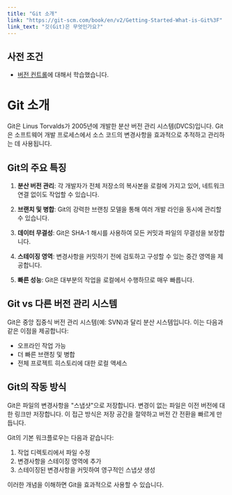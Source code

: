 ```yaml
---
title: "Git 소개"
link: "https://git-scm.com/book/en/v2/Getting-Started-What-is-Git%3F"
link_text: "깃(Git)은 무엇인가요?"
---
```


## 사전 조건

- [버전 컨트롤](https://git-scm.com/book/en/v2/Getting-Started-About-Version-Control)에 대해서 학습했습니다.

# Git 소개

Git은 Linus Torvalds가 2005년에 개발한 분산 버전 관리 시스템(DVCS)입니다. Git은 소프트웨어 개발 프로세스에서 소스 코드의 변경사항을 효과적으로 추적하고 관리하는 데 사용됩니다.

## Git의 주요 특징

1. **분산 버전 관리**: 각 개발자가 전체 저장소의 복사본을 로컬에 가지고 있어, 네트워크 연결 없이도 작업할 수 있습니다.

2. **브랜치 및 병합**: Git의 강력한 브랜칭 모델을 통해 여러 개발 라인을 동시에 관리할 수 있습니다.

3. **데이터 무결성**: Git은 SHA-1 해시를 사용하여 모든 커밋과 파일의 무결성을 보장합니다.

4. **스테이징 영역**: 변경사항을 커밋하기 전에 검토하고 구성할 수 있는 중간 영역을 제공합니다.

5. **빠른 성능**: Git은 대부분의 작업을 로컬에서 수행하므로 매우 빠릅니다.

## Git vs 다른 버전 관리 시스템

Git은 중앙 집중식 버전 관리 시스템(예: SVN)과 달리 분산 시스템입니다. 이는 다음과 같은 이점을 제공합니다:

- 오프라인 작업 가능
- 더 빠른 브랜칭 및 병합
- 전체 프로젝트 히스토리에 대한 로컬 액세스

## Git의 작동 방식

Git은 파일의 변경사항을 "스냅샷"으로 저장합니다. 변경이 없는 파일은 이전 버전에 대한 링크만 저장합니다. 이 접근 방식은 저장 공간을 절약하고 버전 간 전환을 빠르게 만듭니다.

Git의 기본 워크플로우는 다음과 같습니다:

1. 작업 디렉토리에서 파일 수정
2. 변경사항을 스테이징 영역에 추가
3. 스테이징된 변경사항을 커밋하여 영구적인 스냅샷 생성

이러한 개념을 이해하면 Git을 효과적으로 사용할 수 있습니다.

